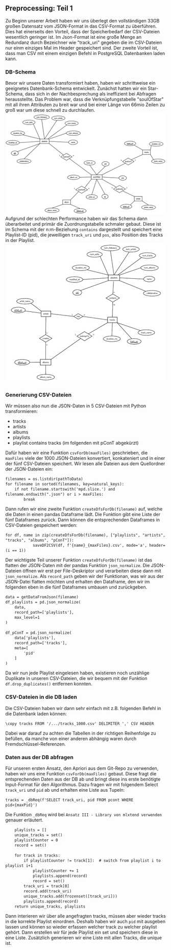 ## Preprocessing: Teil 1
Zu Beginn unserer Arbeit haben wir uns überlegt den vollständigen 33GB großen Datensatz
vom JSON-Format in das CSV-Format zu überführen. Dies hat einerseits den Vorteil, dass der
Speicherbedarf der CSV-Dateien wesentlich geringer ist. Im Json-Format ist eine große Menge an
Redundanz durch Bezeichner wie "track_uri" gegeben die im CSV-Dateien nur einm einziges Mal
im Header gespeichert sind. Der zweite Vorteil ist, dass man CSV mit einem einzigen Befehl in
PostgreSQL Datenbanken laden kann.

### DB-Schema
Bevor wir unsere Daten transformiert haben, haben wir schrittweise ein geeignetes
Datenbank-Schema entwickelt. Zunächst hatten wir ein Star-Schema, dass sich in der
Nachbesprechung als ineffizient bei Abfragen herausstellte. Das Problem war, dass die
Verknüpfungstabelle "soulOfStar" mit all ihren Attributen zu breit war und bei einer
Länge von 66mio Zeilen zu groß war um diese schnell zu durchlaufen.
<img src="./images/DB-Schema-v1.png" alt="DB_Schema-Version-1.png">
Aufgrund der schlechten Performance haben wir das Schema dann überarbeitet und primär die 
Zuordnungstabelle schmaler gebaut. Diese ist im Schema mit der n:m-Beziehung `contains`
dargestellt und speichert eine Playlist-ID (pid), die jeweilligen `track_uri` und `pos`,
also Position des Tracks in der Playlist.
<img src="./images/DB-Schema-v2.png" alt="DB_Schema-Version-2.png">

### Generierung CSV-Dateien
Wir müssen also nun die JSON-Daten in 5 CSV-Dateien mit Python transformieren:

* tracks
* artists
* albums
* playlists
* playlist contains tracks (im folgenden mit pConT abgekürzt)

Dafür haben wir eine Funktion `csvForDb(maxFiles)` geschrieben, die `maxFiles` viele der 
1000 JSON-Dateien konvertiert, konkateniert und in einer der fünf CSV-Dateien speichert.
Wir lesen alle Dateien aus dem Quellordner der JSON-Dateien ein:

    filenames = os.listdir(pathToData)
    for filename in sorted(filenames, key=natural_keys):
        if not filename.startswith('mpd.slice.') and filename.endswith(".json") or i > maxFiles:
            break

Dann rufen wir eine zweite Funktion `createDfsForDb(filename)` auf, welche die Daten in einen
pandas Dataframe lädt. Die Funktion gibt eine Liste der fünf Dataframes zurück. Dann können
die entsprechenden Dataframes in CSV-Dateien gespeichert werden:

    for df, name in zip(createDfsForDb(filename), ["playlists", "artists", "tracks", "albums", "pConT"]):
                saveDF2CSV(df, f'{name}_{maxFiles}.csv', mode='a', header=(i == 1))

Der wichtigste Teil unserer Funktion `createDfsForDb(filename)` ist das flatten der JSON-Daten
mit der pandas Funktion `json_normalize`. Die JSON-Dateien öffnen wir erst per File-Deskriptor
und verarbeiten diese dann mit `json_normalize`. Als `record_path` geben wir der Funktionan,
was wir aus der JSON-Datei flatten möchten und erhalten den Dataframe, den wir im folgenden
eben in die fünf Dataframes umbauen und zurückgeben.

    data = getDataFromJson(filename)
    df_playlists = pd.json_normalize(
        data,
        record_path=['playlists'],
        max_level=1
    )

    df_pConT = pd.json_normalize(
        data['playlists'],
        record_path=['tracks'],
        meta=[
            'pid'
        ]
    )

Da wir nun jede Playlist eingelesen haben, existieren noch unzählige Duplikate in unseren 
CSV-Dateien, die wir bequem mit der Funktion `df.drop_duplicates()` entfernen konnten.

### CSV-Dateien in die DB laden
Die CSV-Dateien haben wir dann sehr einfach mit z.B. folgenden Befehl in die Datenbank laden
können:

    \copy tracks FROM '/.../tracks_1000.csv' DELIMITER ',' CSV HEADER

Dabei war darauf zu achten die Tabellen in der richtigen Reihenfolge zu befüllen, da manche 
von einer anderen abhängig waren durch Fremdschlüssel-Referenzen.

### Daten aus der DB abfragen
Für unseren ersten Ansatz, den Apriori aus dem Git-Repo zu verwenden, haben wir uns eine 
Funktion `csvForDb(maxFiles)` gebaut. Diese fragt die entsprechenden Daten aus der DB ab und 
bringt diese ins erste benötigte Input-Format für den Algorithmus. Dazu fragen wir mit folgendem
Select `track_uri` und `pid` ab und erhalten eine Liste aus Tupeln:
    
    tracks = _dbReq(f'SELECT track_uri, pid FROM pcont WHERE pid<{maxPid}')

Die Funktion `_dbReq` wird bei `Ansatz III - Library von mlxtend verwenden` genauer erläutert.
        
        playlists = []
        unique_tracks = set()
        playlistCounter = 0
        record = set()
        
        for track in tracks:
            if playlistCounter != track[1]:  # switch from playlist i to playlist i+1
                playlistCounter += 1
                playlists.append(record)
                record = set()
            track_uri = track[0]
            record.add(track_uri)
            unique_tracks.add(frozenset([track_uri]))
            playlists.append(record)
        return unique_tracks, playlists

Dann interieren wir über alle angefragten tracks, müssen aber wieder tracks in die korrekte
Playlist einordnen. Deshalb haben wir auch `pid` mit ausgeben lassen und können so wieder
erfassen welcher track zu welcher playlist gehört. Dann erstellen wir für jede Playlist ein set
und speichern diese in eine Liste. Zusätzlich generieren wir eine Liste mit allen Tracks, die unique
ist.